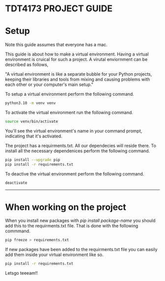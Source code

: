 # TDT4173 PROJECT GUIDE

# Setup

Note this guide assumes that everyone has a mac.

This guide is about how to make a virtual environment. Having a virtual environment is cruical for such a project. A virutal enviornment can be described as follows,

"A virtual environment is like a separate bubble for your Python projects, keeping their libraries and tools from mixing and causing problems with each other or your computer's main setup."

To setup a virtual environment perform the following command.

```bash
python3.10 -m venv venv
```

To activate the virtual environment run the following command. 

```bash
source venv/bin/activate
```
You'll see the virtual environment's name in your command prompt, indicating that it's activated.

The project has a requirments.txt. All our dependecies will reside there. To install all the necessary dependenices perform the following command.

```bash
pip install --upgrade pip
pip install -r requirements.txt
```

To deactive the virtual environment perform the following command.

```bash
deactivate
```

----------------------------------------------------------------------

# When working on the project

When you install new packages with *pip install package-name* you should add this to the requirments.txt file. That is done with the following commmand.

```bash
pip freeze > requirements.txt
```

If new packages have been added to the requirments.txt file you can easily add them inside your virtual environment like so.

```bash
pip install -r requirements.txt
```

Letsgo teeeam!!

